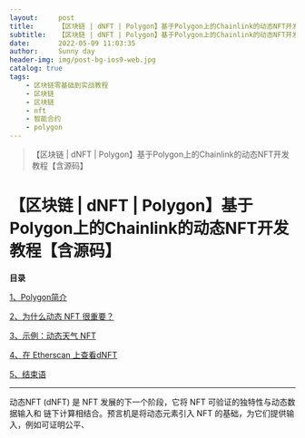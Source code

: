 ```yaml
---
layout:     post
title:      【区块链 | dNFT | Polygon】基于Polygon上的Chainlink的动态NFT开发教程【含源码】
subtitle:   【区块链 | dNFT | Polygon】基于Polygon上的Chainlink的动态NFT开发教程【含源码】
date:       2022-05-09 11:03:35
author:     Sunny day
header-img: img/post-bg-ios9-web.jpg
catalog: true
tags:
    - 区块链零基础到实战教程
    - 区块链
    - 区块链
    - nft
    - 智能合约
    - polygon
---
```


>【区块链 | dNFT | Polygon】基于Polygon上的Chainlink的动态NFT开发教程【含源码】

# 【区块链 | dNFT | Polygon】基于Polygon上的Chainlink的动态NFT开发教程【含源码】


**目录**

[1、Polygon简介](#1%E3%80%81Polygon%E7%AE%80%E4%BB%8B)

[2、为什么动态 NFT 很重要？](#2%E3%80%81%E4%B8%BA%E4%BB%80%E4%B9%88%E5%8A%A8%E6%80%81-NFT-%E5%BE%88%E9%87%8D%E8%A6%81%EF%BC%9F)

[3、示例：动态天气 NFT](#3%E3%80%81%E7%A4%BA%E4%BE%8B%EF%BC%9A%E5%8A%A8%E6%80%81%E5%A4%A9%E6%B0%94-NFT)

[4、在 Etherscan 上查看dNFT](#4%E3%80%81%E5%9C%A8-Etherscan-%E4%B8%8A%E6%9F%A5%E7%9C%8BdNFT)

[5、结束语](#5%E3%80%81%E7%BB%93%E6%9D%9F%E8%AF%AD)

----

动态NFT (dNFT) 是 NFT 发展的下一个阶段，它将 NFT 可验证的独特性与动态数据输入和 链下计算相结合。预言机是将动态元素引入 NFT 的基础，为它们提供输入，例如可证明公平、
